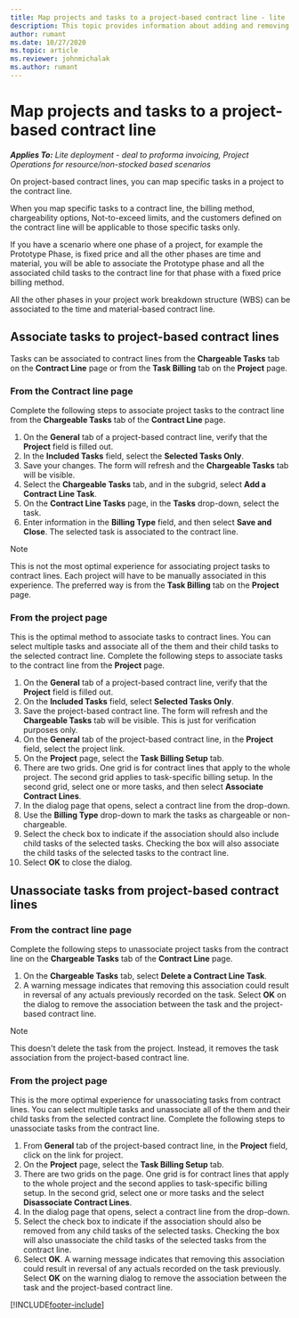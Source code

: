 ```yaml
---
title: Map projects and tasks to a project-based contract line - lite
description: This topic provides information about adding and removing projects and tasks to a contract line.
author: rumant
ms.date: 10/27/2020
ms.topic: article
ms.reviewer: johnmichalak
ms.author: rumant
---
```


# Map projects and tasks to a project-based contract line 

_**Applies To:** Lite deployment - deal to proforma invoicing, Project Operations for resource/non-stocked based scenarios_

On project-based contract lines, you can map specific tasks in a project to the contract line.

When you map specific tasks to a contract line, the billing method, chargeability options, Not-to-exceed limits, and the customers defined on the contract line will be applicable to those specific tasks only.

If you have a scenario where one phase of a project, for example the Prototype Phase, is fixed price and all the other phases are time and material, you will be able to associate the Prototype phase and all the associated child tasks to the contract line for that phase with a fixed price billing method.

All the other phases in your project work breakdown structure (WBS) can be associated to the time and material-based contract line.

## Associate tasks to project-based contract lines

Tasks can be associated to contract lines from the **Chargeable Tasks** tab on the **Contract Line** page or from the **Task Billing** tab on the **Project** page.

### From the Contract line page

Complete the following steps to associate project tasks to the contract line from the **Chargeable Tasks** tab of the **Contract Line** page.

1. On the **General** tab of a project-based contract line, verify that the **Project** field is filled out.
2. In the **Included Tasks** field, select the **Selected Tasks Only**.
3. Save your changes. The form will refresh and the **Chargeable Tasks** tab will be visible.
4. Select the **Chargeable Tasks** tab, and in the subgrid, select **Add a Contract Line Task**.
5. On the **Contract Line Tasks** page, in the **Tasks** drop-down, select the task. 
6. Enter information in the **Billing Type** field, and then select **Save and Close**. The selected task is associated to the contract line.

> [!NOTE]
> This is not the most optimal experience for associating project tasks to contract lines. Each project will have to be manually associated in this experience. The preferred way is from the **Task Billing** tab on the **Project** page.

### From the project page

This is the optimal method to associate tasks to contract lines. You can select multiple tasks and associate all of the them and their child tasks to the selected contract line. Complete the following steps to associate tasks to the contract line from the **Project** page.

1. On the **General** tab of a project-based contract line, verify that the **Project** field is filled out.
2. On the **Included Tasks** field, select **Selected Tasks Only**.
3. Save the project-based contract line. The form will refresh and the **Chargeable Tasks** tab will be visible. This is just for verification purposes only.
4. On the **General** tab of the project-based contract line, in the **Project** field, select the project link.
5. On the **Project** page, select the **Task Billing Setup** tab.
6. There are two grids. One grid is for contract lines that apply to the whole project. The second grid applies to task-specific billing setup. In the second grid, select one or more tasks, and then select **Associate Contract Lines**.
7. In the dialog page that opens, select a contract line from the drop-down.
8. Use the **Billing Type** drop-down to mark the tasks as chargeable or non-chargeable.
9. Select the check box to indicate if the association should also include child tasks of the selected tasks. Checking the box will also associate the child tasks of the selected tasks to the contract line.
10. Select **OK** to close the dialog.

## Unassociate tasks from project-based contract lines

### From the contract line page

Complete the following steps to unassociate project tasks from the contract line on the **Chargeable Tasks** tab of the **Contract Line** page.

1. On the **Chargeable Tasks** tab, select **Delete a Contract Line Task**.
2. A warning message indicates that removing this association could result in reversal of any actuals previously recorded on the task. Select **OK** on the dialog to remove the association between the task and the project-based contract line. 

> [!NOTE]
> This doesn't delete the task from the project. Instead, it removes the task association from the project-based contract line.

### From the project page

This is the more optimal experience for unassociating tasks from contract lines. You can select multiple tasks and unassociate all of the them and their child tasks from the selected contract line. Complete the following steps to unassociate tasks from the contract line.

1. From **General** tab of the project-based contract line, in the **Project** field, click on the link for project.
2. On the **Project** page, select the **Task Billing Setup** tab.
3. There are two grids on the page. One grid is for contract lines that apply to the whole project and the second applies to task-specific billing setup. In the second grid, select one or more tasks and the select **Disassociate Contract Lines**.
4. In the  dialog page that opens, select a contract line from the drop-down.
5. Select the check box to indicate if the association should also be removed from any child tasks of the selected tasks. Checking the box will also unassociate the child tasks of the selected tasks from the contract line.
6. Select **OK**. A warning message indicates that removing this association could result in reversal of any actuals recorded on the task previously. Select **OK** on the warning dialog to remove the association between the task and the project-based contract line.


[!INCLUDE[footer-include](../../includes/footer-banner.md)]

